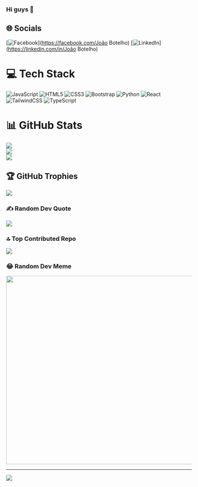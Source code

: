 ### Hi guys 👋

## 🌐 Socials

[![Facebook](https://img.shields.io/badge/Facebook-%231877F2.svg?logo=Facebook&logoColor=white)](<https://facebook.com/João> Botelho) [![LinkedIn](https://img.shields.io/badge/LinkedIn-%230077B5.svg?logo=linkedin&logoColor=white)](<https://linkedin.com/in/João> Botelho)

# 💻 Tech Stack

![JavaScript](https://img.shields.io/badge/javascript-%23323330.svg?style=for-the-badge&logo=javascript&logoColor=%23F7DF1E) ![HTML5](https://img.shields.io/badge/html5-%23E34F26.svg?style=for-the-badge&logo=html5&logoColor=white) ![CSS3](https://img.shields.io/badge/css3-%231572B6.svg?style=for-the-badge&logo=css3&logoColor=white) ![Bootstrap](https://img.shields.io/badge/bootstrap-%23563D7C.svg?style=for-the-badge&logo=bootstrap&logoColor=white) ![Python](https://img.shields.io/badge/python-3670A0?style=for-the-badge&logo=python&logoColor=ffdd54) ![React](https://img.shields.io/badge/react-%2320232a.svg?style=for-the-badge&logo=react&logoColor=%2361DAFB) ![TailwindCSS](https://img.shields.io/badge/tailwindcss-%2338B2AC.svg?style=for-the-badge&logo=tailwind-css&logoColor=white) ![TypeScript](https://img.shields.io/badge/typescript-%23007ACC.svg?style=for-the-badge&logo=typescript&logoColor=white)

# 📊 GitHub Stats

![](https://github-readme-stats.vercel.app/api?username=Joaofb&theme=dark&hide_border=false&include_all_commits=false&count_private=false)<br/>
![](https://github-readme-streak-stats.herokuapp.com/?user=Joaofb&theme=dark&hide_border=false)<br/>
![](https://github-readme-stats.vercel.app/api/top-langs/?username=Joaofb&theme=dark&hide_border=false&include_all_commits=false&count_private=false&layout=compact)

## 🏆 GitHub Trophies

![](https://github-profile-trophy.vercel.app/?username=Joaofb&theme=dracula&no-frame=false&no-bg=false&margin-w=4)

### ✍️ Random Dev Quote

![](https://quotes-github-readme.vercel.app/api?type=vetical&theme=dark)

### 🔝 Top Contributed Repo

![](https://github-contributor-stats.vercel.app/api?username=Joaofb&limit=5&theme=apprentice&combine_all_yearly_contributions=true)

### 😂 Random Dev Meme

<img src="https://rm.up.railway.app/" width="512px"/>

---
[![](https://visitcount.itsvg.in/api?id=Joaofb&icon=7&color=12)](https://visitcount.itsvg.in)

<!-- Proudly created with GPRM ( https://gprm.itsvg.in ) -->
